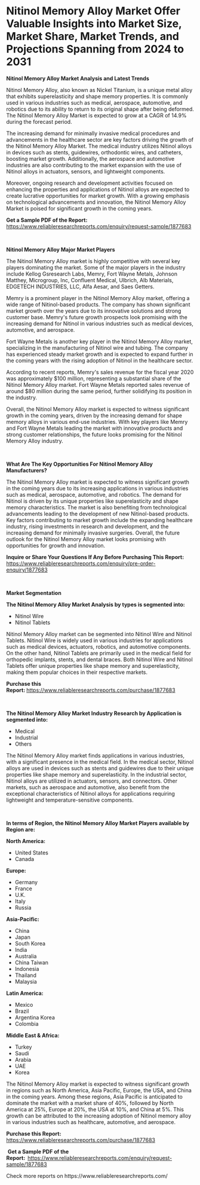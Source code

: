<p><h1>Nitinol Memory Alloy Market Offer Valuable Insights into Market Size, Market Share, Market Trends, and Projections Spanning from 2024 to 2031</h1></p><p><strong>Nitinol Memory Alloy Market Analysis and Latest Trends</strong></p>
<p><p>Nitinol Memory Alloy, also known as Nickel Titanium, is a unique metal alloy that exhibits superelasticity and shape memory properties. It is commonly used in various industries such as medical, aerospace, automotive, and robotics due to its ability to return to its original shape after being deformed. The Nitinol Memory Alloy Market is expected to grow at a CAGR of 14.9% during the forecast period.</p><p>The increasing demand for minimally invasive medical procedures and advancements in the healthcare sector are key factors driving the growth of the Nitinol Memory Alloy Market. The medical industry utilizes Nitinol alloys in devices such as stents, guidewires, orthodontic wires, and catheters, boosting market growth. Additionally, the aerospace and automotive industries are also contributing to the market expansion with the use of Nitinol alloys in actuators, sensors, and lightweight components.</p><p>Moreover, ongoing research and development activities focused on enhancing the properties and applications of Nitinol alloys are expected to create lucrative opportunities for market growth. With a growing emphasis on technological advancements and innovation, the Nitinol Memory Alloy Market is poised for significant growth in the coming years.</p></p>
<p><strong>Get a Sample PDF of the Report:&nbsp;</strong> <a href="https://www.reliableresearchreports.com/enquiry/request-sample/1877683">https://www.reliableresearchreports.com/enquiry/request-sample/1877683</a></p>
<p>&nbsp;</p>
<p><strong>Nitinol Memory Alloy Major Market Players</strong></p>
<p><p>The Nitinol Memory Alloy market is highly competitive with several key players dominating the market. Some of the major players in the industry include Kellog Gsresearch Labs, Memry, Fort Wayne Metals, Johnson Matthey, Microgroup, Inc, Confluent Medical, Ulbrich, Alb Materials, EDGETECH INDUSTRIES, LLC, Alfa Aesar, and Saes Getters.</p><p>Memry is a prominent player in the Nitinol Memory Alloy market, offering a wide range of Nitinol-based products. The company has shown significant market growth over the years due to its innovative solutions and strong customer base. Memry's future growth prospects look promising with the increasing demand for Nitinol in various industries such as medical devices, automotive, and aerospace.</p><p>Fort Wayne Metals is another key player in the Nitinol Memory Alloy market, specializing in the manufacturing of Nitinol wire and tubing. The company has experienced steady market growth and is expected to expand further in the coming years with the rising adoption of Nitinol in the healthcare sector.</p><p>According to recent reports, Memry's sales revenue for the fiscal year 2020 was approximately $100 million, representing a substantial share of the Nitinol Memory Alloy market. Fort Wayne Metals reported sales revenue of around $80 million during the same period, further solidifying its position in the industry.</p><p>Overall, the Nitinol Memory Alloy market is expected to witness significant growth in the coming years, driven by the increasing demand for shape memory alloys in various end-use industries. With key players like Memry and Fort Wayne Metals leading the market with innovative products and strong customer relationships, the future looks promising for the Nitinol Memory Alloy industry.</p></p>
<p>&nbsp;</p>
<p><strong>What Are The Key Opportunities For Nitinol Memory Alloy Manufacturers?</strong></p>
<p><p>The Nitinol Memory Alloy market is expected to witness significant growth in the coming years due to its increasing applications in various industries such as medical, aerospace, automotive, and robotics. The demand for Nitinol is driven by its unique properties like superelasticity and shape memory characteristics. The market is also benefiting from technological advancements leading to the development of new Nitinol-based products. Key factors contributing to market growth include the expanding healthcare industry, rising investments in research and development, and the increasing demand for minimally invasive surgeries. Overall, the future outlook for the Nitinol Memory Alloy market looks promising with opportunities for growth and innovation.</p></p>
<p><strong>Inquire or Share Your Questions If Any Before Purchasing This Report:</strong> <a href="https://www.reliableresearchreports.com/enquiry/pre-order-enquiry/1877683">https://www.reliableresearchreports.com/enquiry/pre-order-enquiry/1877683</a></p>
<p>&nbsp;</p>
<p><strong>Market Segmentation</strong></p>
<p><strong>The Nitinol Memory Alloy Market Analysis by types is segmented into:</strong></p>
<p><ul><li>Nitinol Wire</li><li>Nitinol Tablets</li></ul></p>
<p><p>Nitinol Memory Alloy market can be segmented into Nitinol Wire and Nitinol Tablets. Nitinol Wire is widely used in various industries for applications such as medical devices, actuators, robotics, and automotive components. On the other hand, Nitinol Tablets are primarily used in the medical field for orthopedic implants, stents, and dental braces. Both Nitinol Wire and Nitinol Tablets offer unique properties like shape memory and superelasticity, making them popular choices in their respective markets.</p></p>
<p><strong>Purchase this Report:&nbsp;</strong><a href="https://www.reliableresearchreports.com/purchase/1877683">https://www.reliableresearchreports.com/purchase/1877683</a></p>
<p>&nbsp;</p>
<p><strong>The Nitinol Memory Alloy Market Industry Research by Application is segmented into:</strong></p>
<p><ul><li>Medical</li><li>Industrial</li><li>Others</li></ul></p>
<p><p>The Nitinol Memory Alloy market finds applications in various industries, with a significant presence in the medical field. In the medical sector, Nitinol alloys are used in devices such as stents and guidewires due to their unique properties like shape memory and superelasticity. In the industrial sector, Nitinol alloys are utilized in actuators, sensors, and connectors. Other markets, such as aerospace and automotive, also benefit from the exceptional characteristics of Nitinol alloys for applications requiring lightweight and temperature-sensitive components.</p></p>
<p>&nbsp;</p>
<p><strong>In terms of Region, the Nitinol Memory Alloy Market Players available by Region are:</strong></p>
<p>
    <p> <strong> North America: </strong>
        <ul>
            <li>United States</li>
            <li>Canada</li>
        </ul>
        </p> 
    <p> <strong> Europe: </strong>
        <ul>
            <li>Germany</li>
            <li>France</li>
            <li>U.K.</li>
            <li>Italy</li>
            <li>Russia</li>
        </ul>
        </p> 
    <p> <strong> Asia-Pacific: </strong>
        <ul>
            <li>China</li>
            <li>Japan</li>
            <li>South Korea</li>
            <li>India</li>
            <li>Australia</li>
            <li>China Taiwan</li>
            <li>Indonesia</li>
            <li>Thailand</li>
            <li>Malaysia</li>
        </ul>
        </p> 
    <p> <strong> Latin America: </strong>
        <ul>
            <li>Mexico</li>
            <li>Brazil</li>
            <li>Argentina Korea</li>
            <li>Colombia</li>
        </ul>
        </p> 
    <p> <strong> Middle East & Africa: </strong>
        <ul>
            <li>Turkey</li>
            <li>Saudi</li>
            <li>Arabia</li>
            <li>UAE</li>
            <li>Korea</li>
        </ul>
    </p>
    </p>
<p><p>The Nitinol Memory Alloy market is expected to witness significant growth in regions such as North America, Asia Pacific, Europe, the USA, and China in the coming years. Among these regions, Asia Pacific is anticipated to dominate the market with a market share of 40%, followed by North America at 25%, Europe at 20%, the USA at 10%, and China at 5%. This growth can be attributed to the increasing adoption of Nitinol memory alloy in various industries such as healthcare, automotive, and aerospace.</p></p>
<p><strong>Purchase this Report: </strong><a href="https://www.reliableresearchreports.com/purchase/1877683">https://www.reliableresearchreports.com/purchase/1877683</a></p>
<p>&nbsp;<strong>Get a Sample PDF of the Report:&nbsp;&nbsp;</strong><a href="https://www.reliableresearchreports.com/enquiry/request-sample/1877683">https://www.reliableresearchreports.com/enquiry/request-sample/1877683</a></p>
<p><strong></strong></p>
<p>Check more reports on https://www.reliableresearchreports.com/</p>